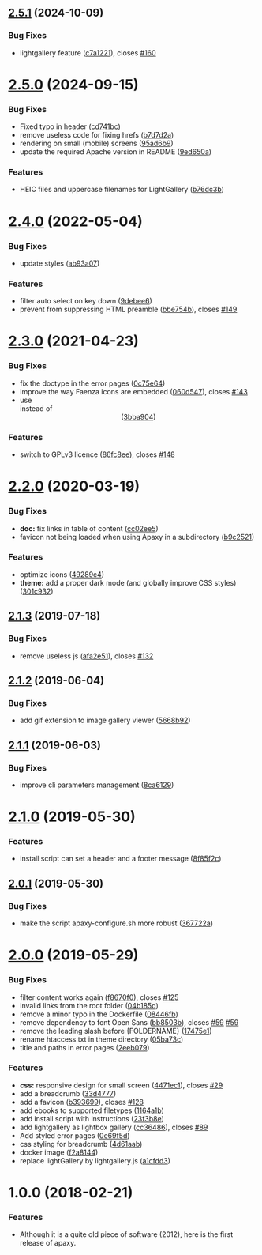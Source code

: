 ## [2.5.1](https://github.com/oupala/apaxy/compare/2.5.0...2.5.1) (2024-10-09)


### Bug Fixes

* lightgallery feature ([c7a1221](https://github.com/oupala/apaxy/commit/c7a1221bc7d92f6611a2d80255b3634e7f42d945)), closes [#160](https://github.com/oupala/apaxy/issues/160)



# [2.5.0](https://github.com/oupala/apaxy/compare/2.4.0...2.5.0) (2024-09-15)


### Bug Fixes

* Fixed typo in header ([cd741bc](https://github.com/oupala/apaxy/commit/cd741bcfc625b6120ff34c4d0b0147846aefb5d6))
* remove useless code for fixing hrefs ([b7d7d2a](https://github.com/oupala/apaxy/commit/b7d7d2aeb861e2b553546d089271d80b32b8e9c3))
* rendering on small (mobile) screens ([95ad6b9](https://github.com/oupala/apaxy/commit/95ad6b92be4eaa7b18394390bcc0a121d1342a88))
* update the required Apache version in README ([9ed650a](https://github.com/oupala/apaxy/commit/9ed650a4effc47c1696530f2f4baed130340aa86))


### Features

* HEIC files and uppercase filenames for LightGallery ([b76dc3b](https://github.com/oupala/apaxy/commit/b76dc3be4aa596e6313c063d15124eb65fcdedaf))



# [2.4.0](https://github.com/oupala/apaxy/compare/2.3.0...2.4.0) (2022-05-04)


### Bug Fixes

* update styles ([ab93a07](https://github.com/oupala/apaxy/commit/ab93a07b3e01032f8cbce5d266f5b49815edab1a))


### Features

* filter auto select on key down ([9debee6](https://github.com/oupala/apaxy/commit/9debee6005ab648d57da017c4f29c7fa507da6a8))
* prevent from suppressing HTML preamble ([bbe754b](https://github.com/oupala/apaxy/commit/bbe754bf34aa16bdfcac1a9c4cdcefbadbeacad8)), closes [#149](https://github.com/oupala/apaxy/issues/149)



# [2.3.0](https://github.com/oupala/apaxy/compare/2.2.0...2.3.0) (2021-04-23)


### Bug Fixes

* fix the doctype in the error pages ([0c75e64](https://github.com/oupala/apaxy/commit/0c75e64761939b1b1f02ae08a74bb64772bc4ac0))
* improve the way Faenza icons are embedded ([060d547](https://github.com/oupala/apaxy/commit/060d5478e46864fdc185e4c29db8d2cfe99eae93)), closes [#143](https://github.com/oupala/apaxy/issues/143)
* use <div class="center"> instead of <center> ([3bba904](https://github.com/oupala/apaxy/commit/3bba904d33fd4139b2e31f721612484590063cfa))


### Features

* switch to GPLv3 licence ([86fc8ee](https://github.com/oupala/apaxy/commit/86fc8ee74db4542f62bc342d960344838bfaf6b2)), closes [#148](https://github.com/oupala/apaxy/issues/148)



# [2.2.0](https://github.com/oupala/apaxy/compare/2.1.3...2.2.0) (2020-03-19)


### Bug Fixes

* **doc:** fix links in table of content ([cc02ee5](https://github.com/oupala/apaxy/commit/cc02ee5e65359a95315d7d848589d4f4b05b8e14))
* favicon not being loaded when using Apaxy in a subdirectory ([b9c2521](https://github.com/oupala/apaxy/commit/b9c25218f177b22ba0590706692d47f54986cd0d))


### Features

* optimize icons ([49289c4](https://github.com/oupala/apaxy/commit/49289c439cd032a95a4be93e1eb74f0fc7e821ef))
* **theme:** add a proper dark mode (and globally improve CSS styles) ([301c932](https://github.com/oupala/apaxy/commit/301c9329af1ceea467b786ce287ae5557a08002b))



## [2.1.3](https://github.com/oupala/apaxy/compare/2.1.2...2.1.3) (2019-07-18)


### Bug Fixes

* remove useless js ([afa2e51](https://github.com/oupala/apaxy/commit/afa2e51)), closes [#132](https://github.com/oupala/apaxy/issues/132)



## [2.1.2](https://github.com/oupala/apaxy/compare/2.1.1...2.1.2) (2019-06-04)


### Bug Fixes

* add gif extension to image gallery viewer ([5668b92](https://github.com/oupala/apaxy/commit/5668b92))



## [2.1.1](https://github.com/oupala/apaxy/compare/2.1.0...2.1.1) (2019-06-03)


### Bug Fixes

* improve cli parameters management ([8ca6129](https://github.com/oupala/apaxy/commit/8ca6129))



# [2.1.0](https://github.com/oupala/apaxy/compare/2.0.1...2.1.0) (2019-05-30)


### Features

* install script can set a header and a footer message ([8f85f2c](https://github.com/oupala/apaxy/commit/8f85f2c))



## [2.0.1](https://github.com/oupala/apaxy/compare/2.0.0...2.0.1) (2019-05-30)


### Bug Fixes

* make the script apaxy-configure.sh more robust ([367722a](https://github.com/oupala/apaxy/commit/367722a))



# [2.0.0](https://github.com/oupala/apaxy/compare/1.0.0...2.0.0) (2019-05-29)


### Bug Fixes

* filter content works again ([f8670f0](https://github.com/oupala/apaxy/commit/f8670f0)), closes [#125](https://github.com/oupala/apaxy/issues/125)
* invalid links from the root folder ([04b185d](https://github.com/oupala/apaxy/commit/04b185d))
* remove a minor typo in the Dockerfile ([08446fb](https://github.com/oupala/apaxy/commit/08446fb))
* remove dependency to font Open Sans ([bb8503b](https://github.com/oupala/apaxy/commit/bb8503b)), closes [#59](https://github.com/oupala/apaxy/issues/59) [#59](https://github.com/oupala/apaxy/issues/59)
* remove the leading slash before {FOLDERNAME} ([17475e1](https://github.com/oupala/apaxy/commit/17475e1))
* rename htaccess.txt in theme directory ([05ba73c](https://github.com/oupala/apaxy/commit/05ba73c))
* title and paths in error pages ([2eeb079](https://github.com/oupala/apaxy/commit/2eeb079))


### Features

* **css:** responsive design for small screen ([4471ec1](https://github.com/oupala/apaxy/commit/4471ec1)), closes [#29](https://github.com/oupala/apaxy/issues/29)
* add a breadcrumb ([33d4777](https://github.com/oupala/apaxy/commit/33d4777))
* add a favicon ([b393699](https://github.com/oupala/apaxy/commit/b393699)), closes [#128](https://github.com/oupala/apaxy/issues/128)
* add ebooks to supported filetypes ([1164a1b](https://github.com/oupala/apaxy/commit/1164a1b))
* add install script with instructions ([23f3b8e](https://github.com/oupala/apaxy/commit/23f3b8e))
* add lightgallery as lightbox gallery ([cc36486](https://github.com/oupala/apaxy/commit/cc36486)), closes [#89](https://github.com/oupala/apaxy/issues/89)
* Add styled error pages ([0e69f5d](https://github.com/oupala/apaxy/commit/0e69f5d))
* css styling for breadcrumb ([4d61aab](https://github.com/oupala/apaxy/commit/4d61aab))
* docker image ([f2a8144](https://github.com/oupala/apaxy/commit/f2a8144))
* replace lightGallery by lightgallery.js ([a1cfdd3](https://github.com/oupala/apaxy/commit/a1cfdd3))



<a name="1.0.0"></a>
# 1.0.0 (2018-02-21)


### Features

* Although it is a quite old piece of software (2012), here is the first release of apaxy.



